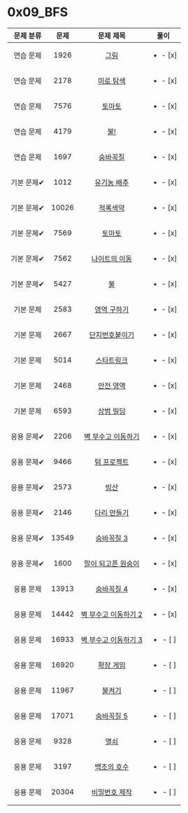 # 0x09_BFS
| 문제 분류 | 문제 | 문제 제목 | 풀이 |
| :--: | :--: | :--: | :--: |
| 연습 문제 | 1926 | [그림](https://www.acmicpc.net/problem/1926) | <ul><li>- [x] </li></ul> |
| 연습 문제 | 2178 | [미로 탐색](https://www.acmicpc.net/problem/2178) | <ul><li>- [x] </li></ul> |
| 연습 문제 | 7576 | [토마토](https://www.acmicpc.net/problem/7576) | <ul><li>- [x] </li></ul> |
| 연습 문제 | 4179 | [불!](https://www.acmicpc.net/problem/4179) |<ul><li>- [x] </li></ul>  |
| 연습 문제 | 1697 | [숨바꼭질](https://www.acmicpc.net/problem/1697) | <ul><li>- [x] </li></ul> |
| 기본 문제✔ | 1012 | [유기농 배추](https://www.acmicpc.net/problem/1012) | <ul><li>- [x] </li></ul> |
| 기본 문제✔ | 10026 | [적록색약](https://www.acmicpc.net/problem/10026) | <ul><li>- [x] </li></ul> |
| 기본 문제✔ | 7569 | [토마토](https://www.acmicpc.net/problem/7569) | <ul><li>- [x] </li></ul> |
| 기본 문제✔ | 7562 | [나이트의 이동](https://www.acmicpc.net/problem/7562) | <ul><li>- [x] </li></ul> |
| 기본 문제✔ | 5427 | [불](https://www.acmicpc.net/problem/5427) | <ul><li>- [x] </li></ul> |
| 기본 문제 | 2583 | [영역 구하기](https://www.acmicpc.net/problem/2583) | <ul><li>- [x] </li></ul> |
| 기본 문제 | 2667 | [단지번호붙이기](https://www.acmicpc.net/problem/2667) | <ul><li>- [x] </li></ul> |
| 기본 문제 | 5014 | [스타트링크](https://www.acmicpc.net/problem/5014) | <ul><li>- [x] </li></ul> |
| 기본 문제 | 2468 | [안전 영역](https://www.acmicpc.net/problem/2468) | <ul><li>- [x] </li></ul> |
| 기본 문제 | 6593 | [상범 빌딩](https://www.acmicpc.net/problem/6593) | <ul><li>- [x] </li></ul> |
| 응용 문제✔ | 2206 | [벽 부수고 이동하기](https://www.acmicpc.net/problem/2206) | <ul><li>- [x] </li></ul> |
| 응용 문제✔ | 9466 | [텀 프로젝트](https://www.acmicpc.net/problem/9466) | <ul><li>- [x] </li></ul> |
| 응용 문제✔ | 2573 | [빙산](https://www.acmicpc.net/problem/2573) | <ul><li>- [x] </li></ul> |
| 응용 문제✔ | 2146 | [다리 만들기](https://www.acmicpc.net/problem/2146) | <ul><li>- [x] </li></ul> |
| 응용 문제✔ | 13549 | [숨바꼭질 3](https://www.acmicpc.net/problem/13549) | <ul><li>- [x] </li></ul> |
| 응용 문제✔ | 1600 | [말이 되고픈 원숭이](https://www.acmicpc.net/problem/1600) | <ul><li>- [x] </li></ul> |
| 응용 문제 | 13913 | [숨바꼭질 4](https://www.acmicpc.net/problem/13913) | <ul><li>- [x] </li></ul> |
| 응용 문제 | 14442 | [벽 부수고 이동하기 2](https://www.acmicpc.net/problem/14442) | <ul><li>- [x] </li></ul> |
| 응용 문제 | 16933 | [벽 부수고 이동하기 3](https://www.acmicpc.net/problem/16933) | <ul><li>- [ ] </li></ul> |
| 응용 문제 | 16920 | [확장 게임](https://www.acmicpc.net/problem/16920) | <ul><li>- [ ] </li></ul> |
| 응용 문제 | 11967 | [불켜기](https://www.acmicpc.net/problem/11967) | <ul><li>- [ ] </li></ul> |
| 응용 문제 | 17071 | [숨바꼭질 5](https://www.acmicpc.net/problem/17071) | <ul><li>- [ ] </li></ul> |
| 응용 문제 | 9328 | [열쇠](https://www.acmicpc.net/problem/9328) | <ul><li>- [ ] </li></ul> |
| 응용 문제 | 3197 | [백조의 호수](https://www.acmicpc.net/problem/3197) | <ul><li>- [ ] </li></ul> |
| 응용 문제 | 20304 | [비밀번호 제작](https://www.acmicpc.net/problem/20304) | <ul><li>- [ ] </li></ul> |
